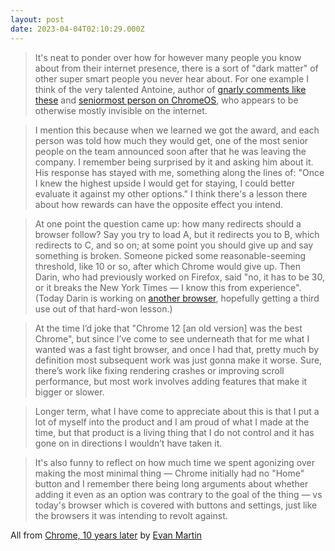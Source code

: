 ```yaml
---
layout: post
date: 2023-04-04T02:10:29.000Z
---
```


> It's neat to ponder over how for however many people you know about from their internet presence, there is a sort of "dark matter" of other super smart people you never hear about. For one example I think of the very talented Antoine, author of [gnarly comments like these](http://neugierig.org/software/chromium/notes/2009/05/plugins-diagram.html) and [seniormost person on ChromeOS](https://news.ycombinator.com/item?id=5220931), who appears to be otherwise mostly invisible on the internet.

> I mention this because when we learned we got the award, and each person was told how much they would get, one of the most senior people on the team announced soon after that he was leaving the company. I remember being surprised by it and asking him about it. His response has stayed with me, something along the lines of: "Once I knew the highest upside I would get for staying, I could better evaluate it against my other options." I think there's a lesson there about how rewards can have the opposite effect you intend.

> At one point the question came up: how many redirects should a browser follow? Say you try to load A, but it redirects you to B, which redirects to C, and so on; at some point you should give up and say something is broken. Someone picked some reasonable-seeming threshold, like 10 or so, after which Chrome would give up. Then Darin, who had previously worked on Firefox, said "no, it has to be 30, or it breaks the New York Times — I know this from experience". (Today Darin is working on [another browser](https://www.theverge.com/2022/10/31/23428862/arc-browser-web-company-darin-fisher), hopefully getting a third use out of that hard-won lesson.)

> At the time I’d joke that "Chrome 12 [an old version] was the best Chrome", but since I’ve come to see underneath that for me what I wanted was a fast tight browser, and once I had that, pretty much by definition most subsequent work was just gonna make it worse. Sure, there’s work like fixing rendering crashes or improving scroll performance, but most work involves adding features that make it bigger or slower.

> Longer term, what I have come to appreciate about this is that I put a lot of myself into the product and I am proud of what I made at the time, but that product is a living thing that I do not control and it has gone on in directions I wouldn’t have taken it. 

> It's also funny to reflect on how much time we spent agonizing over making the most minimal thing — Chrome initially had no "Home" button and I remember there being long arguments about whether adding it even as an option was contrary to the goal of the thing — vs today's browser which is covered with buttons and settings, just like the browsers it was intending to revolt against.

All from [Chrome, 10 years later](https://neugierig.org/software/blog/2022/12/chrome.html) by [Evan Martin](https://neugierig.org)



